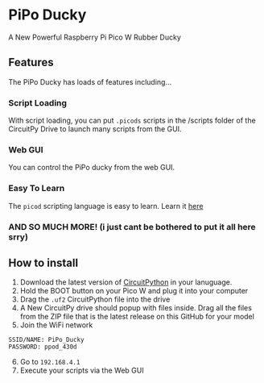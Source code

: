 # PiPo Ducky
A New Powerful Raspberry Pi Pico W Rubber Ducky

## Features
The PiPo Ducky has loads of features including...
### Script Loading
With script loading, you can put `.picods` scripts in the /scripts folder of the CircuitPy Drive to launch many scripts from the GUI.
### Web GUI
You can control the PiPo ducky from the web GUI.
### Easy To Learn
The `picod` scripting language is easy to learn. Learn it [here](https://stuffzez.github.io/PiPo-Duck/scripting)
### AND SO MUCH MORE! (i just cant be bothered to put it all here srry)

## How to install
1) Download the latest version of [CircuitPython](https://circuitpython.org) in your lanuguage.
2) Hold the BOOT button on your Pico W and plug it into your computer
3) Drag the `.uf2` CircuitPython file into the drive
4) A New CircuitPy drive should popup with files inside. Drag all the files from the ZIP file that is the latest release on this GitHub for your model
5) Join the WiFi network
```
SSID/NAME: PiPo_Ducky
PASSWORD: ppod_430d
```
6) Go to `192.168.4.1`
6) Execute your scripts via the Web GUI

